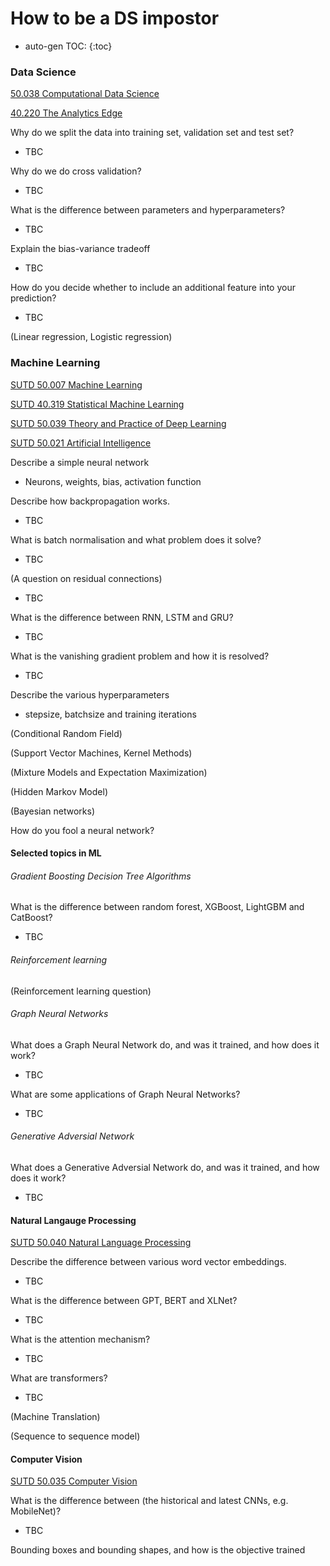 # How to be a DS impostor


* auto-gen TOC:
{:toc}

### Data Science

[50.038 Computational Data Science](https://istd.sutd.edu.sg/undergraduate/courses/50038-computational-data-science)

[40.220 The Analytics Edge](https://esd.sutd.edu.sg/courses/40220-the-analytics-edge/)


Why do we split the data into training set, validation set and test set?

- TBC



Why do we do cross validation?

- TBC



What is the difference between parameters and hyperparameters?

- TBC



Explain the bias-variance tradeoff

- TBC



How do you decide whether to include an additional feature into your prediction?

- TBC



(Linear regression, Logistic regression)





### Machine Learning

[SUTD 50.007 Machine Learning](https://istd.sutd.edu.sg/undergraduate/courses/50007-machine-learning)

[SUTD 40.319 Statistical Machine Learning](https://esd.sutd.edu.sg/courses/40319-statistical-and-machine-learning/)

[SUTD 50.039 Theory and Practice of Deep Learning](https://istd.sutd.edu.sg/undergraduate/courses/50-039-theory-and-practice-of-deep-learning)

[SUTD 50.021 Artificial Intelligence](https://istd.sutd.edu.sg/undergraduate/courses/50021-artificial-intelligence)





Describe a simple neural network

- Neurons, weights, bias, activation function



Describe how backpropagation works.

- TBC



What is batch normalisation and what problem does it solve?
- TBC



(A question on residual connections)

- TBC



What is the difference between RNN, LSTM and GRU?

- TBC



What is the vanishing gradient problem and how it is resolved?
- TBC



Describe the various hyperparameters

- stepsize, batchsize and training iterations 



(Conditional Random Field)



(Support Vector Machines, Kernel Methods)



(Mixture Models and Expectation Maximization)



(Hidden Markov Model)



(Bayesian networks)



How do you fool a neural network?



#### Selected topics in ML

###### Gradient Boosting Decision Tree Algorithms

What is the difference between random forest, XGBoost, LightGBM and CatBoost?

- TBC



###### Reinforcement learning

(Reinforcement learning question)




###### Graph Neural Networks

What does a Graph Neural Network do, and was it trained, and how does it work?

- TBC



What are some applications of Graph Neural Networks?

- TBC



###### Generative Adversial Network

What does a Generative Adversial Network do, and was it trained, and how does it work?

- TBC





#### Natural Langauge Processing

[SUTD 50.040 Natural Language Processing](https://istd.sutd.edu.sg/undergraduate/courses/50040-natural-language-processing)

Describe the difference between various word vector embeddings.

- TBC



What is the difference between GPT, BERT and XLNet?

- TBC



What is the attention mechanism?

- TBC



What are transformers?

- TBC



(Machine Translation)



(Sequence to sequence model)



#### Computer Vision

[SUTD 50.035 Computer Vision](https://istd.sutd.edu.sg/undergraduate/courses/50035-computer-vision)

What is the difference between (the historical and latest CNNs, e.g. MobileNet)?

- TBC





Bounding boxes and bounding shapes, and how is the objective trained  